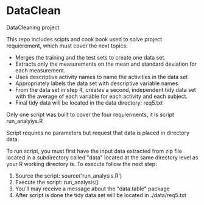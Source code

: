 # DataClean
DataCleaning project

This repo includes scipts and cook book  used to solve project requierement, which must cover the next topics:
 
* Merges the training and the test sets to create one data set.
* Extracts only the measurements on the mean and standard deviation for each measurement. 
* Uses descriptive activity names to name the activities in the data set
* Appropriately labels the data set with descriptive variable names. 
* From the data set in step 4, creates a second, independent tidy data set with the average of each variable for each activity and each subject.
* Final tidy data will be located in the data directory: req5.txt

Only one script was built to cover the four requierments, it is script run_analyiys.R

Script requires no parameters but request that data is placed in directory data.

To run script, you must first have the input data extracted from zip file located in a subdirectory called "data" located at the same directory level as your R working directory is.
To execute follow the next step:

1. Source the script: source('run_analysis.R')
2. Execute the script: run_analysis()
3. You'll may receive a message about the "data.table" package 
4. After script is done the tidy data set will be located in ./data/req5.txt
